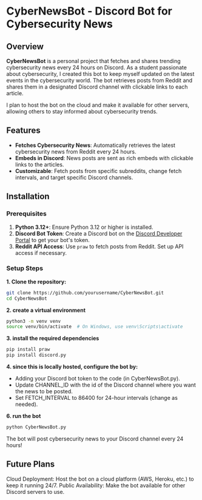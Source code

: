 # CyberNewsBot - Discord Bot for Cybersecurity News

## Overview

**CyberNewsBot** is a personal project that fetches and shares trending cybersecurity news every 24 hours on Discord. As a student passionate about cybersecurity, I created this bot to keep myself updated on the latest events in the cybersecurity world. The bot retrieves posts from Reddit and shares them in a designated Discord channel with clickable links to each article.

I plan to host the bot on the cloud and make it available for other servers, allowing others to stay informed about cybersecurity trends.

## Features

- **Fetches Cybersecurity News**: Automatically retrieves the latest cybersecurity news from Reddit every 24 hours.
- **Embeds in Discord**: News posts are sent as rich embeds with clickable links to the articles.
- **Customizable**: Fetch posts from specific subreddits, change fetch intervals, and target specific Discord channels.

## Installation

### Prerequisites

1. **Python 3.12+**: Ensure Python 3.12 or higher is installed.
2. **Discord Bot Token**: Create a Discord bot on the [Discord Developer Portal](https://discord.com/developers/applications) to get your bot's token.
3. **Reddit API Access**: Use `praw` to fetch posts from Reddit. Set up API access if necessary.

### Setup Steps

**1. Clone the repository:**
   ```bash
   git clone https://github.com/yourusername/CyberNewsBot.git
   cd CyberNewsBot
   ```
**2. create a virtual environment**
   ```bash
   python3 -m venv venv
   source venv/bin/activate  # On Windows, use venv\Scripts\activate
   ```
**3. install the required dependencies**
   ```bash
   pip install praw
   pip install discord.py
   ```
**4. since this is locally hosted, configure the bot by:**
   - Adding your Discord bot token to the code (in CyberNewsBot.py).
   - Update CHANNEL_ID with the id of the Discord channel where you want the news to be posted.
   - Set FETCH_INTERVAL to 86400 for 24-hour intervals (change as needed).
   
**6. run the bot**
   ```bash
   python CyberNewsBot.py
   ```

The bot will post cybersecurity news to your Discord channel every 24 hours!

## Future Plans
Cloud Deployment: Host the bot on a cloud platform (AWS, Heroku, etc.) to keep it running 24/7.
Public Availability: Make the bot available for other Discord servers to use.




